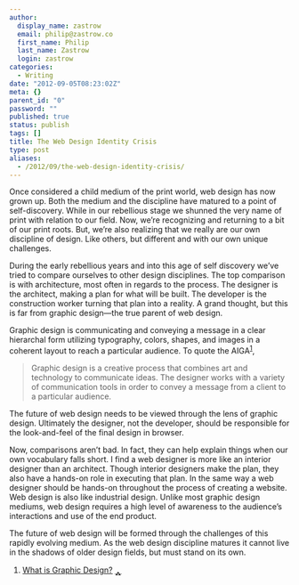 ```yaml
---
author:
  display_name: zastrow
  email: philip@zastrow.co
  first_name: Philip
  last_name: Zastrow
  login: zastrow
categories:
  - Writing
date: "2012-09-05T08:23:02Z"
meta: {}
parent_id: "0"
password: ""
published: true
status: publish
tags: []
title: The Web Design Identity Crisis
type: post
aliases:
  - /2012/09/the-web-design-identity-crisis/
---
```

<p>Once considered a child medium of the print world, web design has now grown up. Both the medium and the discipline have matured to a point of self-discovery. While in our rebellious stage we shunned the very name of print with relation to our field. Now, we’re recognizing and returning to a bit of our print roots. But, we’re also realizing that we really are our own discipline of design. Like others, but different and with our own unique challenges.</p>
<p>During the early rebellious years and into this age of self discovery we’ve tried to compare ourselves to other design disciplines. The top comparison is with architecture, most often in regards to the process. The designer is the architect, making a plan for what will be built. The developer is the construction worker turning that plan into a reality. A grand thought, but this is far from graphic design—the true parent of web design.</p>
<p>Graphic design is communicating and conveying a message in a clear hierarchal form utilizing typography, colors, shapes, and images in a coherent layout to reach a particular audience. To quote the AIGA<sup id="fnref:1"><a href="#fn:1" class="footnote">1</a></sup>,</p>
<blockquote>
<p>Graphic design is a creative process that combines art and technology to communicate ideas. The designer works with a variety of communication tools in order to convey a message from a client to a particular audience.</p>
</blockquote>
<p>The future of web design needs to be viewed through the lens of graphic design. Ultimately the designer, not the developer, should be responsible for the look-and-feel of the final design in browser.</p>
<p>Now, comparisons aren’t bad. In fact, they can help explain things when our own vocabulary falls short. I find a web designer is more like an interior designer than an architect. Though interior designers make the plan, they also have a hands-on role in executing that plan. In the same way a web designer should be hands-on throughout the process of creating a website. Web design is also like industrial design. Unlike most graphic design mediums, web design requires a high level of awareness to the audience’s interactions and use of the end product.</p>
<p>The future of web design will be formed through the challenges of this rapidly evolving medium. As the web design discipline matures it cannot live in the shadows of older design fields, but must stand on its own.</p>
<div class="footnotes">
<ol>
<li id="fn:1">
<p><a href="http://www.aiga.org/guide-whatisgraphicdesign/">What is Graphic Design?</a>&nbsp;<a href="#fnref:1" class="reversefootnote">&#129173;</a></p>
</li>
</ol>
</div>
